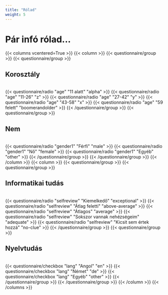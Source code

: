 ```yaml
---
title: "Rólad"
weight: 5
---
```

# Pár infó rólad...

{{< columns vcentered=True >}}
    {{< column >}}
        {{< questionnaire/group >}}
            {{< questionnaire/group >}}
                <h2>Korosztály</h2>       
                {{< questionnaire/radio "age" "11 alatt" "alpha" >}}
                {{< questionnaire/radio "age" "11-26" "z" >}}
                {{< questionnaire/radio "age" "27-42" "y" >}}
                {{< questionnaire/radio "age" "43-58" "x" >}}
                {{< questionnaire/radio "age" "59 felett" "boomerandolder" >}}
            {{< /questionnaire/group >}}
            {{< questionnaire/group >}}
                <h2>Nem</h2>       
                {{< questionnaire/radio "gender1" "Férfi" "male" >}}
                {{< questionnaire/radio "gender1" "Nő" "female" >}}
                {{< questionnaire/radio "gender1" "Egyéb" "other" >}}
            {{< /questionnaire/group >}}
        {{< /questionnaire/group >}}
    {{< /column >}}
    {{< column >}}
        {{< questionnaire/group >}}
            {{< questionnaire/group >}}
                <h2>Informatikai tudás</h2>       
                {{< questionnaire/radio "selfreview" "Kiemelkedő" "exceptional" >}}
                {{< questionnaire/radio "selfreview" "Átlag feletti" "above-average" >}}
                {{< questionnaire/radio "selfreview" "Átlagos" "average" >}}
                {{< questionnaire/radio "selfreview" "Sokszor vannak nehézségeim" "adequate" >}}
                {{< questionnaire/radio "selfreview" "Kicsit sem értek hozzá" "no-clue" >}}
            {{< /questionnaire/group >}}
            {{< questionnaire/group >}}
                <h2>Nyelvtudás</h2>       
                <!--{{< questionnaire/checkbox "lang" "Magyar" "hu" >}}-->
                <input type="hidden" name="lang" value="hu" />
                {{< questionnaire/checkbox "lang" "Angol" "en" >}}
                {{< questionnaire/checkbox "lang" "Német" "de" >}}
                {{< questionnaire/checkbox "lang" "Egyéb" "other" >}}
            {{< /questionnaire/group >}}
        {{< /questionnaire/group >}}
    {{< /column >}}
{{< /columns >}}
